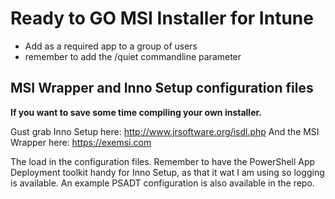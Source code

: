 # Ready to GO MSI Installer for Intune

- Add as a required app to a group of users
- remember to add the /quiet commandline parameter

## MSI Wrapper and Inno Setup configuration files

**If you want to save some time compiling your own installer.**

Gust grab Inno Setup here: http://www.jrsoftware.org/isdl.php
And the MSI Wrapper here: https://exemsi.com

The load in the configuration files.
Remember to have the PowerShell App Deployment toolkit handy for Inno Setup, as that it wat I am using so logging is available.
An example PSADT configuration is also available in the repo.
